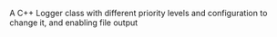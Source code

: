 A C++ Logger class with different priority levels and configuration to change it, and enabling file output